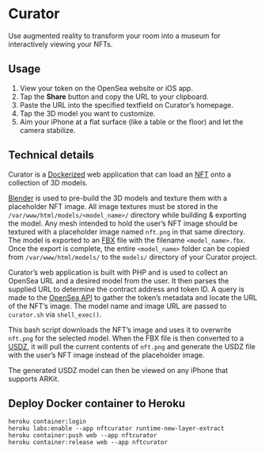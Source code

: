 # Curator
Use augmented reality to transform your room into a museum for interactively viewing your NFTs.

## Usage
1. View your token on the OpenSea website or iOS app.
2. Tap the **Share** button and copy the URL to your clipboard.
3. Paste the URL into the specified textfield on Curator’s homepage.
4. Tap the 3D model you want to customize.
5. Aim your iPhone at a flat surface (like a table or the floor) and let the camera stabilize.

## Technical details
Curator is a [Dockerized](https://docs.docker.com/) web application that can load an [NFT](https://en.wikipedia.org/wiki/Non-fungible_token) onto a collection of 3D models.

[Blender](https://www.blender.org/) is used to pre-build the 3D models and texture them with a placeholder NFT image. All image textures must be stored in the `/var/www/html/models/<model_name>/` directory while building & exporting the model. Any mesh intended to hold the user’s NFT image should be textured with a placeholder image named `nft.png` in that same directory.  The model is exported to an [FBX](https://www.autodesk.com/developer-network/platform-technologies/fbx-sdk-2020-0) file with the filename `<model_name>.fbx`. Once the export is complete, the entire `<model_name>` folder can be copied from `/var/www/html/models/` to the `models/` directory of your Curator project.

Curator’s web application is built with PHP and is used to collect an OpenSea URL and a desired model from the user. It then parses the supplied URL to determine the contract address and token ID. A query is made to the [OpenSea API](https://docs.opensea.io/reference/api-overview) to gather the token’s metadata and locate the URL of the NFT’s image. The model name and image URL are passed to `curator.sh` via `shell_exec()`.

This bash script downloads the NFT’s image and uses it to overwrite `nft.png` for the selected model. When the FBX file is then converted to a [USDZ](https://developer.apple.com/augmented-reality/quick-look/), it will pull the current contents of `nft.png` and generate the USDZ file with the user’s NFT image instead of the placeholder image.

The generated USDZ model can then be viewed on any iPhone that supports ARKit.

## Deploy Docker container to Heroku
```
heroku container:login
heroku labs:enable --app nftcurator runtime-new-layer-extract
heroku container:push web --app nftcurator
heroku container:release web --app nftcurator
```